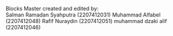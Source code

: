 Blocks Master created and edited by:</br>
Salman Ramadan Syahputra (2207412031)
Muhammad Alfabel (2207412048)
Rafif Nuraydin (2207412051)
muhammad dzaki alif (2207412046)
